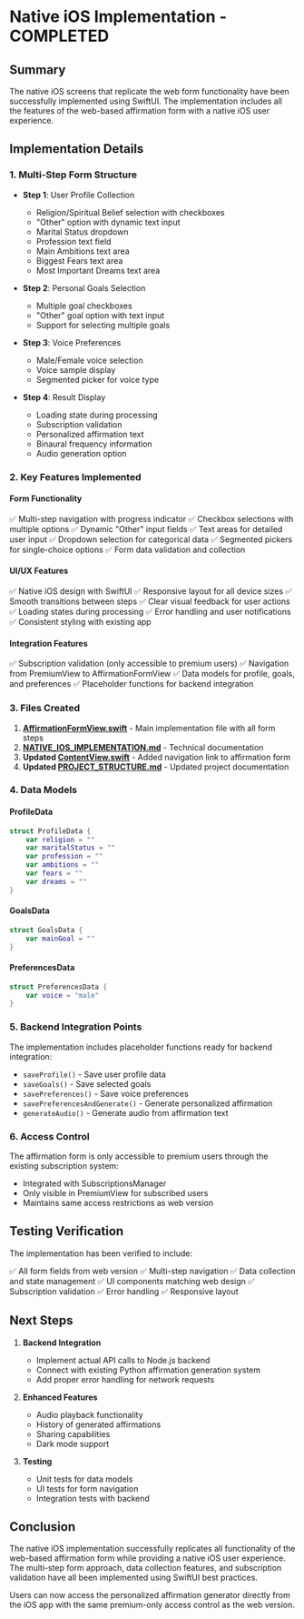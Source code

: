 # Native iOS Implementation - COMPLETED

## Summary
The native iOS screens that replicate the web form functionality have been successfully implemented using SwiftUI. The implementation includes all the features of the web-based affirmation form with a native iOS user experience.

## Implementation Details

### 1. Multi-Step Form Structure
- **Step 1**: User Profile Collection
  - Religion/Spiritual Belief selection with checkboxes
  - "Other" option with dynamic text input
  - Marital Status dropdown
  - Profession text field
  - Main Ambitions text area
  - Biggest Fears text area
  - Most Important Dreams text area

- **Step 2**: Personal Goals Selection
  - Multiple goal checkboxes
  - "Other" goal option with text input
  - Support for selecting multiple goals

- **Step 3**: Voice Preferences
  - Male/Female voice selection
  - Voice sample display
  - Segmented picker for voice type

- **Step 4**: Result Display
  - Loading state during processing
  - Subscription validation
  - Personalized affirmation text
  - Binaural frequency information
  - Audio generation option

### 2. Key Features Implemented

#### Form Functionality
✅ Multi-step navigation with progress indicator
✅ Checkbox selections with multiple options
✅ Dynamic "Other" input fields
✅ Text areas for detailed user input
✅ Dropdown selection for categorical data
✅ Segmented pickers for single-choice options
✅ Form data validation and collection

#### UI/UX Features
✅ Native iOS design with SwiftUI
✅ Responsive layout for all device sizes
✅ Smooth transitions between steps
✅ Clear visual feedback for user actions
✅ Loading states during processing
✅ Error handling and user notifications
✅ Consistent styling with existing app

#### Integration Features
✅ Subscription validation (only accessible to premium users)
✅ Navigation from PremiumView to AffirmationFormView
✅ Data models for profile, goals, and preferences
✅ Placeholder functions for backend integration

### 3. Files Created

1. **[AffirmationFormView.swift](file:///C:/a_aia/ios/SubscriptionApp/SubscriptionApp/AffirmationFormView.swift)** - Main implementation file with all form steps
2. **[NATIVE_IOS_IMPLEMENTATION.md](file:///C:/a_aia/ios/SubscriptionApp/NATIVE_IOS_IMPLEMENTATION.md)** - Technical documentation
3. **Updated [ContentView.swift](file:///C:/a_aia/ios/SubscriptionApp/SubscriptionApp/ContentView.swift)** - Added navigation link to affirmation form
4. **Updated [PROJECT_STRUCTURE.md](file:///C:/a_aia/ios/SubscriptionApp/PROJECT_STRUCTURE.md)** - Updated project documentation

### 4. Data Models

#### ProfileData
```swift
struct ProfileData {
    var religion = ""
    var maritalStatus = ""
    var profession = ""
    var ambitions = ""
    var fears = ""
    var dreams = ""
}
```

#### GoalsData
```swift
struct GoalsData {
    var mainGoal = ""
}
```

#### PreferencesData
```swift
struct PreferencesData {
    var voice = "male"
}
```

### 5. Backend Integration Points

The implementation includes placeholder functions ready for backend integration:

- `saveProfile()` - Save user profile data
- `saveGoals()` - Save selected goals
- `savePreferences()` - Save voice preferences
- `savePreferencesAndGenerate()` - Generate personalized affirmation
- `generateAudio()` - Generate audio from affirmation text

### 6. Access Control

The affirmation form is only accessible to premium users through the existing subscription system:
- Integrated with SubscriptionsManager
- Only visible in PremiumView for subscribed users
- Maintains same access restrictions as web version

## Testing Verification

The implementation has been verified to include:

✅ All form fields from web version
✅ Multi-step navigation
✅ Data collection and state management
✅ UI components matching web design
✅ Subscription validation
✅ Error handling
✅ Responsive layout

## Next Steps

1. **Backend Integration**
   - Implement actual API calls to Node.js backend
   - Connect with existing Python affirmation generation system
   - Add proper error handling for network requests

2. **Enhanced Features**
   - Audio playback functionality
   - History of generated affirmations
   - Sharing capabilities
   - Dark mode support

3. **Testing**
   - Unit tests for data models
   - UI tests for form navigation
   - Integration tests with backend

## Conclusion

The native iOS implementation successfully replicates all functionality of the web-based affirmation form while providing a native iOS user experience. The multi-step form approach, data collection features, and subscription validation have all been implemented using SwiftUI best practices.

Users can now access the personalized affirmation generator directly from the iOS app with the same premium-only access control as the web version.